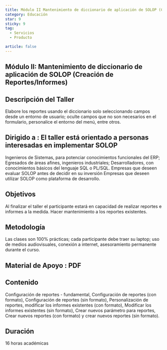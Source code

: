 ```yaml
---
title: Módulo II Mantenimiento de diccionario de aplicación de SOLOP (Creación de Reportes/Informes)
category: Educación
star: 9
sticky: 9
tag:
  - Servicios
  - Producto

article: false
---
```

## Módulo II: Mantenimiento de diccionario de aplicación de SOLOP (Creación de Reportes/Informes)

## Descripción del Taller

  Elabore los reportes usando el diccionario solo seleccionando campos desde un entorno de usuario; oculte campos que no son necesarios en el
  formulario, personalice el entorno del menú, entre otros.

## Dirigido a  : El taller está orientado a personas interesadas en implementar SOLOP

  Ingenieros de Sistemas, para potenciar conocimientos funcionales
  del ERP;
  Egresados de áreas afines, ingenieros industriales;
  Desarrolladores, con conocimientos básicos del lenguaje SQL o
  PL/SQL.
  Empresas que deseen evaluar SOLOP antes de decidir en su
  inversión
  Empresas que deseen utilizar SOLOP como plataforma de
  desarrollo.

## Objetivos

  Al finalizar el taller el participante estará en capacidad de realizar reportes e informes a la medida. Hacer mantenimiento a los reportes existentes.

## Metodología

  Las clases son 100% prácticas; cada participante debe traer su laptop; uso de medios audiovisuales, conexión a internet, asesoramiento permanente durante   el curso.

## Material de Apoyo : PDF

## Contenido

  Configuración de reportes - fundamental, Configuración de reportes (con formato), Configuración de reportes (sin formato), Personalización de reportes,     modificar los informes existentes (con formato), Modificar los informes existentes (sin formato), Crear nuevos parámetro para reportes, Crear nuevos       reportes (con formato) y crear nuevos reportes (sin formato).

## Duración

  16 horas académicas
